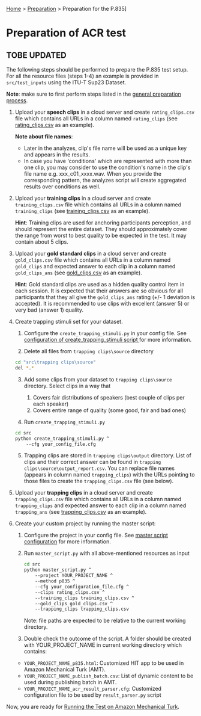[Home](../README.md) > [Preparation](preparation.md) > Preparation for the P.835]
# Preparation of ACR test

 ## TOBE UPDATED 
The following steps should be performed to prepare the P.835 test setup.
For all the resource files (steps 1-4) an example is provided in `src/test_inputs`  using the ITU-T Sup23 Dataset.  

**Note**: make sure to first perform steps listed in the [general preparation process](preparation.md).


1. Upload your **speech clips** in a cloud server and create `rating_clips.csv` file which contains all URLs in a 
column named `rating_clips` (see [rating_clips.csv](../src/test_inputs/rating_clips.csv) as an example).

    **Note about file names**:
    * Later in the analyzes, clip's file name will be used as a unique key and appears in the results.    
    * In case you have 'conditions' which are represented with more than one clip, you may consider to use the condition's 
        name in the clip's file name e.g. xxx_c01_xxxx.wav. When you provide the corresponding pattern, the analyzes script 
        will create aggregated results over conditions as well.  

1. Upload your **training clips** in a cloud server and create `training_clips.csv` file which contains all URLs in a 
column named `training_clips` (see [training_clips.csv](../src/test_inputs/training_clips.csv) as an example).
  
    **Hint**: Training clips are used for anchoring participants perception, and should represent the entire dataset. 
    They should approximately cover the range from worst to best quality to be expected in the test. It may contain 
    about 5 clips. 

1. Upload your **gold standard clips** in a cloud server and create `gold_clips.csv` file which contains all URLs in a 
column named `gold_clips` and expected answer to each clip in a column named `gold_clips_ans` 
(see [gold_clips.csv](../src/test_inputs/gold_clips.csv) as an example).
  
    **Hint**: Gold standard clips are used as a hidden quality control item in each session. It is expected that their 
    answers are so obvious for all participants that they all give the `gold_clips_ans` rating (+/- 1 deviation is 
    accepted). It is recommended to use clips with excellent (answer 5) or very bad (answer 1) quality.
    
1. Create trapping stimuli set for your dataset.

    1. Configure the `create_trapping_stimuli.py` in your config file. See [configuration of create_trapping_stimuli script ](conf-trapping.md)
     for more information.
     
    2. Delete all files from `trapping clips\source` directory
    ``` bash
    cd "src\trapping clips\source"
    del *.* 
    ```  
    3. Add some clips from your dataset to `trapping clips\source` directory. Select clips in a way that
		1. Covers fair distributions of speakers (best couple of clips per each speaker)
		1. Covers entire range of quality (some good, fair and bad ones)
    
    4. Run `create_trapping_stimuli.py`
    ``` bash
    cd src
    python create_trapping_stimuli.py ^
        --cfg your_config_file.cfg
    ```
    5. Trapping clips are stored in `trapping clips\output` directory. List of clips and their correct answer can 
    be found in `trapping clips\source\output_report.csv`. You can replace file names (appears in column named `trapping_clips`)
    with the URLs pointing to those files to create the `trapping_clips.csv` file (see below).
        
1. Upload your **trapping clips** in a cloud server and create `trapping_clips.csv` file which contains all URLs in 
a column named `trapping_clips` and expected answer to each clip in a column named `trapping_ans` 
(see [trapping_clips.csv](../src/test_inputs/trapping_clips.csv) as an example).

1. Create your custom project by running the master script: 
	
    1. Configure the project in your config file. See [master script configuration](conf_master.md) for more information.
    
    1. Run `master_script.py` with all above-mentioned resources as input
        
        ``` bash
        cd src
        python master_script.py ^
            --project YOUR_PROJECT_NAME ^
            --method p835 ^
            --cfg your_configuration_file.cfg ^
            --clips rating_clips.csv ^
            --training_clips training_clips.csv ^
            --gold_clips gold_clips.csv ^
            --trapping_clips trapping_clips.csv 
        ```
        Note: file paths are expected to be relative to the current working directory.
    
    1. Double check the outcome of the script. A folder should be created with YOUR_PROJECT_NAME in current working 
    directory which contains: 
    * `YOUR_PROJECT_NAME_p835.html`: Customized HIT app to be used in Amazon Mechanical Turk (AMT).
    * `YOUR_PROJECT_NAME_publish_batch.csv`: List of dynamic content to be used during publishing batch in AMT.
    * `YOUR_PROJECT_NAME_acr_result_parser.cfg`: Customized configuration file to be used by `result_parser.py` script
        
Now, you are ready for [Running the Test on Amazon Mechanical Turk](running_test_mturk.md).